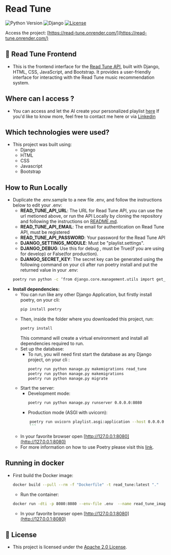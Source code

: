 # Read Tune
![Python Version](https://img.shields.io/badge/Python-3.10%2B-blue.svg)
![Django](https://img.shields.io/badge/Django-5.2.3%2B-blue)
[![License](https://img.shields.io/badge/License-Apache%202.0-orange)](./LICENSE)

Access the project: [https://read-tune.onrender.com/](https://read-tune.onrender.com/)
## 🎵 Read Tune Frontend
- This is the frontend interface for the [Read Tune API](https://github.com/Vinicius-Jose/read_tune_api), built with Django, HTML, CSS, JavaScript, and Bootstrap. It provides a user-friendly interface for interacting with the Read Tune music recommendation system.



## Where can I access ?
 - You can access and let the AI create your personalized playlist [here](https://read-tune.onrender.com/) If you'd like to know more, feel free to contact me here or via [Linkedin](https://www.linkedin.com/in/vin%C3%ADcius-jos%C3%A9-pierri-nogueira-341aa2175/)

 
## Which technologies were used?
 -  This project was built using:
    - Django 
    - HTML
    - CSS
    - Javascript  
    - Bootstrap 

## How to Run Locally
- Duplicate the .env.sample to a new file  .env, and follow the instructions below to edit your .env:
    - **READ_TUNE_API_URL**: The URL for Read Tune API, you can use the url metioned above, or run the API Locally by cloning the repository and following the instructions on [README.md](https://github.com/Vinicius-Jose/read_tune_api/blob/main/README.md).
    - **READ_TUNE_API_EMAIL**: The email for authentication on Read Tune API, must be registered
    - **READ_TUNE_API_PASSWORD**: Your password for the Read Tune API
    - **DJANGO_SETTINGS_MODULE**: Must be "playlist.settings".
    - **DJANGO_DEBUG**: Use this for debug , must be True(if you are using for develop) or False(for production).
    - **DJANGO_SECRET_KEY**: The secret key can be generated using the following command on your cli after run poetry install and put the returned value in your .env:
    ```bash
    poetry run python -c ‘from django.core.management.utils import get_random_secret_key; print(get_random_secret_key())’
    ```
- **Install dependencies:**
    - You can run like any other Django Application, but firstly install poetry, on your cli:
        ```bash
        pip install poetry
        ```
    - Then, inside the folder where you downloaded this project, run:
        ```bash  
        poetry install
        ```
        This command will create a virtual environment and install all dependencies required to run.
    - Set up the database:
        - To run, you will need first start the database as any Django project, on your cli :
            ```bash
            poetry run python manage.py makemigrations read_tune
            poetry run python manage.py makemigrations 
            poetry run python manage.py migrate
            ```
    - Start the server: 
        - Development mode:
            ```bash  
            poetry run python manage.py runserver 0.0.0.0:8080
            ```
        - Production mode (ASGI with uvicorn):
        ```bash  
            poetry run uvicorn playlist.asgi:application --host 0.0.0.0 --port 8080
            ```
    - In your favorite browser open [http://127.0.0.1:8080](http://127.0.0.1:8080)
    - For more information on how to use Poetry please visit this [link](https://python-poetry.org/docs/basic-usage/).

## Running in docker
 - First build the Docker image:
    ```bash
    docker build --pull --rm -f "Dockerfile" -t read_tune:latest "."
    ```
    - Run the container:
    ```bash
    docker run -dti -p 8080:8080 --env-file .env  --name read_tune_image read_tune 
    ```
    - In your favorite browser open [http://127.0.0.1:8080](http://127.0.0.1:8080)

## 📄 License
- This project is licensed under the [Apache 2.0 License](./LICENSE).